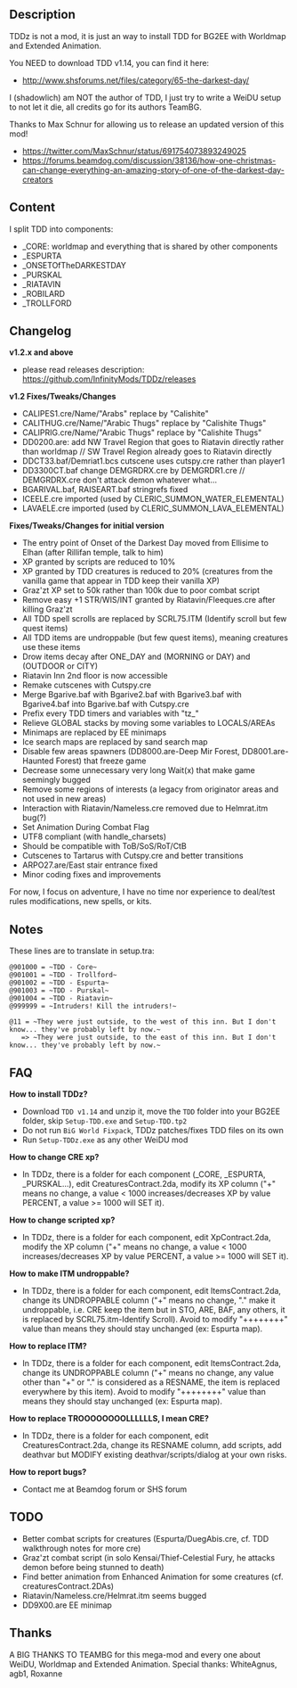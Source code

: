 ## Description

TDDz is not a mod, it is just an way to install TDD for BG2EE with Worldmap and Extended Animation.

You NEED to download TDD v1.14, you can find it here:
 - http://www.shsforums.net/files/category/65-the-darkest-day/

I (shadowlich) am NOT the author of TDD, I just try to write a WeiDU setup to not let it die, all credits go for its authors TeamBG.

Thanks to Max Schnur for allowing us to release an updated version of this mod!
- https://twitter.com/MaxSchnur/status/691754073893249025
- https://forums.beamdog.com/discussion/38136/how-one-christmas-can-change-everything-an-amazing-story-of-one-of-the-darkest-day-creators

## Content

I split TDD into components:

 - _CORE: worldmap and everything that is shared by other components
 - _ESPURTA
 - _ONSETOfTheDARKESTDAY
 - _PURSKAL
 - _RIATAVIN
 - _ROBILARD
 - _TROLLFORD

## Changelog

**v1.2.x and above**
 - please read releases description: https://github.com/InfinityMods/TDDz/releases

**v1.2 Fixes/Tweaks/Changes**

- CALIPES1.cre/Name/"Arabs" replace by "Calishite"
- CALITHUG.cre/Name/"Arabic Thugs" replace by "Calishite Thugs"
- CALIPRIG.cre/Name/"Arabic Thugs" replace by "Calishite Thugs"
- DD0200.are: add NW Travel Region that goes to Riatavin directly rather than worldmap // SW Travel Region already goes to Riatavin directly
- DDCT33.baf/Demriat1.bcs cutscene uses cutspy.cre rather than player1
- DD3300CT.baf change DEMGRDRX.cre by DEMGRDR1.cre // DEMGRDRX.cre don't attack demon whatever what...
- BGARIVAL.baf, RAISEART.baf stringrefs fixed
- ICEELE.cre imported (used by CLERIC_SUMMON_WATER_ELEMENTAL)
- LAVAELE.cre imported (used by CLERIC_SUMMON_LAVA_ELEMENTAL)

**Fixes/Tweaks/Changes for initial version**

- The entry point of Onset of the Darkest Day moved from Ellisime to Elhan (after Rillifan temple, talk to him)
- XP granted by scripts are reduced to 10%
- XP granted by TDD creatures is reduced to 20% (creatures from the vanilla game that appear in TDD keep their vanilla XP)
- Graz'zt XP set to 50k rather than 100k due to poor combat script
- Remove easy +1 STR/WIS/INT granted by Riatavin/Fleeques.cre after killing Graz'zt
- All TDD spell scrolls are replaced by SCRL75.ITM (Identify scroll but few quest items)
- All TDD items are undroppable (but few quest items), meaning creatures use these items
- Drow items decay after ONE_DAY and (MORNING or DAY) and (OUTDOOR or CITY)
- Riatavin Inn 2nd floor is now accessible
- Remake cutscenes with Cutspy.cre
- Merge Bgarive.baf with Bgarive2.baf with Bgarive3.baf with Bgarive4.baf into Bgarive.baf with Cutspy.cre
- Prefix every TDD timers and variables with "tz_"
- Relieve GLOBAL stacks by moving some variables to LOCALS/AREAs
- Minimaps are replaced by EE minimaps
- Ice search maps are replaced by sand search map
- Disable few areas spawners (DD8000.are-Deep Mir Forest, DD8001.are-Haunted Forest) that freeze game
- Decrease some unnecessary very long Wait(x) that make game seemingly bugged
- Remove some regions of interests (a legacy from originator areas and not used in new areas)
- Interaction with Riatavin/Nameless.cre removed due to Helmrat.itm bug(?)
- Set Animation During Combat Flag
- UTF8 compliant (with handle_charsets)
- Should be compatible with ToB/SoS/RoT/CtB
- Cutscenes to Tartarus with Cutspy.cre and better transitions
- ARPO27.are/East stair entrance fixed
- Minor coding fixes and improvements

For now, I focus on adventure, I have no time nor experience to deal/test rules modifications, new spells, or kits.

## Notes

These lines are to translate in setup.tra:

```
@901000 = ~TDD - Core~
@901001 = ~TDD - Trollford~
@901002 = ~TDD - Espurta~ 
@901003 = ~TDD - Purskal~ 
@901004 = ~TDD - Riatavin~ 
@999999 = ~Intruders! Kill the intruders!~
```

```.DDSHEINA.tra
@11 = ~They were just outside, to the west of this inn. But I don't know... they've probably left by now.~
   => ~They were just outside, to the east of this inn. But I don't know... they've probably left by now.~
```

## FAQ

**How to install TDDz?**

- Download `TDD v1.14` and unzip it, move the `TDD` folder into your BG2EE folder, skip `Setup-TDD.exe` and `Setup-TDD.tp2`
- Do not run `BiG World Fixpack`, TDDz patches/fixes TDD files on its own
- Run `Setup-TDDz.exe` as any other WeiDU mod

**How to change CRE xp?**

- In TDDz, there is a folder for each component (_CORE, _ESPURTA, _PURSKAL...), edit CreaturesContract.2da, modify its XP column ("+" means no change, a value < 1000 increases/decreases XP by value PERCENT, a value >= 1000 will SET it).
	
**How to change scripted xp?**

- In TDDz, there is a folder for each component, edit XpContract.2da, modify the XP column ("+" means no change, a value < 1000 increases/decreases XP by value PERCENT, a value >= 1000 will SET it).

**How to make ITM undroppable?**

- In TDDz, there is a folder for each component, edit ItemsContract.2da, change its UNDROPPABLE column ("+" means no change, "." make it undroppable, i.e. CRE keep the item but in STO, ARE, BAF, any others, it is replaced by SCRL75.itm-Identify Scroll). Avoid to modify "++++++++" value than means they should stay unchanged (ex: Espurta map).

**How to replace ITM?**

- In TDDz, there is a folder for each component, edit ItemsContract.2da, change its UNDROPPABLE column ("+" means no change, any value other than "+" or "." is considered as a RESNAME, the item is replaced everywhere by this item). Avoid to modify "++++++++" value than means they should stay unchanged (ex: Espurta map).
	
**How to replace TROOOOOOOOLLLLLLS, I mean CRE?**

- In TDDz, there is a folder for each component, edit CreaturesContract.2da, change its RESNAME column, add scripts, add deathvar but MODIFY existing deathvar/scripts/dialog at your own risks.

**How to report bugs?**

- Contact me at Beamdog forum or SHS forum	    

## TODO

- Better combat scripts for creatures (Espurta/DuegAbis.cre, cf. TDD walkthrough notes for more cre)
- Graz'zt combat script (in solo Kensai/Thief-Celestial Fury, he attacks demon before being stunned to death)
- Find better animation from Enhanced Animation for some creatures (cf. creaturesContract.2DAs)
- Riatavin/Nameless.cre/Helmrat.itm seems bugged
- DD9X00.are EE minimap

## Thanks

A BIG THANKS TO TEAMBG for this mega-mod and every one about WeiDU, Worldmap and Extended Animation. Special thanks: WhiteAgnus, agb1, Roxanne
